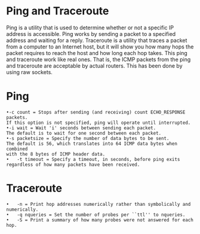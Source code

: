 # Ping and Traceroute
Ping is a utility that is used to determine whether or not a specific IP address is accessible. Ping works by sending a packet to a specified address and waiting for a reply.
Traceroute is a utility that traces a packet from a computer to an Internet host, but it will show you how many hops the packet requires to reach the host and how long each hop takes.
This ping and traceroute work like real ones. That is, the ICMP packets from the ping and traceroute are acceptable by actual routers. This has been done by using raw sockets.
# Ping

	•-c count = Stops after sending (and receiving) count ECHO_RESPONSE packets. 
	If this option is not specified, ping will operate until interrupted. 
	•-i wait = Wait 'i' seconds between sending each packet. 
	The default is to wait for one second between each packet. 
	•-s packetsize = Specify the number of data bytes to be sent. 
	The default is 56, which translates into 64 ICMP data bytes when combined 
	with the 8 bytes of ICMP header data. 
	•	-t timeout = Specify a timeout, in seconds, before ping exits 
	regardless of how many packets have been received. 
# Traceroute
	•	-n = Print hop addresses numerically rather than symbolically and numerically. 
	•	-q nqueries = Set the number of probes per ``ttl'' to nqueries. 
	•	-S = Print a summary of how many probes were not answered for each hop.

